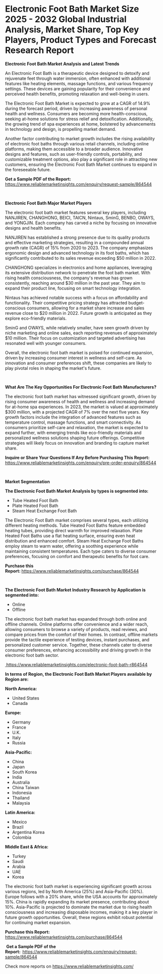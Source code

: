<p><h1>Electronic Foot Bath Market Size 2025 - 2032 Global Industrial Analysis, Market Share, Top Key Players, Product Types and Forecast Research Report</h1></p><p><strong>Electronic Foot Bath Market Analysis and Latest Trends</strong></p>
<p><p>An Electronic Foot Bath is a therapeutic device designed to detoxify and rejuvenate feet through water immersion, often enhanced with additional features like heating elements, massage functions, and various frequency settings. These devices are gaining popularity for their convenience and perceived health benefits, promoting relaxation and well-being in users.</p><p>The Electronic Foot Bath Market is expected to grow at a CAGR of 14.9% during the forecast period, driven by increasing awareness of personal health and wellness. Consumers are becoming more health-conscious, seeking at-home solutions for stress relief and detoxification. Additionally, the growing trend of spa experiences at home, bolstered by advancements in technology and design, is propelling market demand. </p><p>Another factor contributing to market growth includes the rising availability of electronic foot baths through various retail channels, including online platforms, making them accessible to a broader audience. Innovative designs and features, such as user-friendly controls, portability, and customizable treatment options, also play a significant role in attracting new customers, ensuring the Electronic Foot Bath Market continues to expand in the foreseeable future.</p></p>
<p><strong>Get a Sample PDF of the Report:&nbsp;</strong> <a href="https://www.reliablemarketinsights.com/enquiry/request-sample/864544?utm_campaign=1887&utm_medium=2&utm_source=Github&utm_content=ia&utm_term=08022025&utm_id=electronic-foot-bath">https://www.reliablemarketinsights.com/enquiry/request-sample/864544</a></p>
<p>&nbsp;</p>
<p><strong>Electronic Foot Bath Major Market Players</strong></p>
<p><p>The electronic foot bath market features several key players, including NANJIREN, CHANGHONG, BEICI, TAICN, Nintaus, SminG, BENBO, OWAYS, and YONGJIN. Each company has carved a niche by focusing on innovative designs and health benefits.</p><p>NANJIREN has established a strong presence due to its quality products and effective marketing strategies, resulting in a compounded annual growth rate (CAGR) of 15% from 2020 to 2023. The company emphasizes ergonomic design and advanced technology in its foot baths, which has significantly contributed to its sales revenue exceeding $50 million in 2022.</p><p>CHANGHONG specializes in electronics and home appliances, leveraging its extensive distribution network to penetrate the foot bath market. With rising health consciousness, the company's revenue has grown consistently, reaching around $30 million in the past year. They aim to expand their product line, focusing on smart technology integration.</p><p>Nintaus has achieved notable success with a focus on affordability and functionality. Their competitive pricing strategy has attracted budget-conscious consumers, allowing for a market share increase and sales revenue close to $20 million in 2022. Future growth is anticipated as they explore eco-friendly materials.</p><p>SminG and OWAYS, while relatively smaller, have seen growth driven by niche marketing and online sales, each reporting revenues of approximately $10 million. Their focus on customization and targeted advertising has resonated well with younger consumers.</p><p>Overall, the electronic foot bath market is poised for continued expansion, driven by increasing consumer interest in wellness and self-care. As innovation and consumer preferences shift, these companies are likely to play pivotal roles in shaping the market's future.</p></p>
<p>&nbsp;</p>
<p><strong>What Are The Key Opportunities For Electronic Foot Bath Manufacturers?</strong></p>
<p><p>The electronic foot bath market has witnessed significant growth, driven by rising consumer awareness of health and wellness and increasing demand for at-home spa experiences. In 2023, the market is valued at approximately $300 million, with a projected CAGR of 7% over the next five years. Key growth factors include the integration of advanced features such as temperature control, massage functions, and smart connectivity. As consumers prioritize self-care and relaxation, the market is expected to expand further, with emerging trends like eco-friendly materials and personalized wellness solutions shaping future offerings. Competitive strategies will likely focus on innovation and branding to capture market share.</p></p>
<p><strong>Inquire or Share Your Questions If Any Before Purchasing This Report:</strong> <a href="https://www.reliablemarketinsights.com/enquiry/pre-order-enquiry/864544?utm_campaign=1887&utm_medium=2&utm_source=Github&utm_content=ia&utm_term=08022025&utm_id=electronic-foot-bath">https://www.reliablemarketinsights.com/enquiry/pre-order-enquiry/864544</a></p>
<p>&nbsp;</p>
<p><strong>Market Segmentation</strong></p>
<p><strong>The Electronic Foot Bath Market Analysis by types is segmented into:</strong></p>
<p><ul><li>Tube Heated Foot Bath</li><li>Plate Heated Foot Bath</li><li>Steam Heat Exchange Foot Bath</li></ul></p>
<p><p>The Electronic Foot Bath market comprises several types, each utilizing different heating methods. Tube Heated Foot Baths feature embedded heating tubes, providing direct warmth for improved relaxation. Plate Heated Foot Baths use a flat heating surface, ensuring even heat distribution and enhanced comfort. Steam Heat Exchange Foot Baths employ steam to warm water, offering a soothing experience while maintaining consistent temperatures. Each type caters to diverse consumer preferences, focusing on comfort and therapeutic benefits for foot care.</p></p>
<p><strong>Purchase this Report:&nbsp;</strong><a href="https://www.reliablemarketinsights.com/purchase/864544?utm_campaign=1887&utm_medium=2&utm_source=Github&utm_content=ia&utm_term=08022025&utm_id=electronic-foot-bath">https://www.reliablemarketinsights.com/purchase/864544</a></p>
<p>&nbsp;</p>
<p><strong>The Electronic Foot Bath Market Industry Research by Application is segmented into:</strong></p>
<p><ul><li>Online</li><li>Offline</li></ul></p>
<p><p>The electronic foot bath market has expanded through both online and offline channels. Online platforms offer convenience and a wider reach, allowing consumers to browse a variety of products, read reviews, and compare prices from the comfort of their homes. In contrast, offline markets provide the tactile experience of testing devices, instant purchases, and personalized customer service. Together, these channels cater to diverse consumer preferences, enhancing accessibility and driving growth in the electronic foot bath sector.</p></p>
<p><a href="https://www.reliablemarketinsights.com/electronic-foot-bath-r864544?utm_campaign=1887&utm_medium=2&utm_source=Github&utm_content=ia&utm_term=08022025&utm_id=electronic-foot-bath">&nbsp;https://www.reliablemarketinsights.com/electronic-foot-bath-r864544</a></p>
<p><strong>In terms of Region, the Electronic Foot Bath Market Players available by Region are:</strong></p>
<p>
    <p> <strong> North America: </strong>
        <ul>
            <li>United States</li>
            <li>Canada</li>
        </ul>
        </p> 
    <p> <strong> Europe: </strong>
        <ul>
            <li>Germany</li>
            <li>France</li>
            <li>U.K.</li>
            <li>Italy</li>
            <li>Russia</li>
        </ul>
        </p> 
    <p> <strong> Asia-Pacific: </strong>
        <ul>
            <li>China</li>
            <li>Japan</li>
            <li>South Korea</li>
            <li>India</li>
            <li>Australia</li>
            <li>China Taiwan</li>
            <li>Indonesia</li>
            <li>Thailand</li>
            <li>Malaysia</li>
        </ul>
        </p> 
    <p> <strong> Latin America: </strong>
        <ul>
            <li>Mexico</li>
            <li>Brazil</li>
            <li>Argentina Korea</li>
            <li>Colombia</li>
        </ul>
        </p> 
    <p> <strong> Middle East & Africa: </strong>
        <ul>
            <li>Turkey</li>
            <li>Saudi</li>
            <li>Arabia</li>
            <li>UAE</li>
            <li>Korea</li>
        </ul>
    </p>
    </p>
<p><p>The electronic foot bath market is experiencing significant growth across various regions, led by North America (25%) and Asia-Pacific (30%). Europe follows with a 20% share, while the USA accounts for approximately 15%. China is rapidly expanding its market presence, contributing about 10%. Asia-Pacific is projected to dominate the market due to rising health consciousness and increasing disposable incomes, making it a key player in future growth opportunities. Overall, these regions exhibit robust potential for continuing market expansion.</p></p>
<p><strong>Purchase this Report: </strong><a href="https://www.reliablemarketinsights.com/purchase/864544?utm_campaign=1887&utm_medium=2&utm_source=Github&utm_content=ia&utm_term=08022025&utm_id=electronic-foot-bath">https://www.reliablemarketinsights.com/purchase/864544</a></p>
<p>&nbsp;<strong>Get a Sample PDF of the Report:&nbsp;&nbsp;</strong><a href="https://www.reliablemarketinsights.com/enquiry/request-sample/864544?utm_campaign=1887&utm_medium=2&utm_source=Github&utm_content=ia&utm_term=08022025&utm_id=electronic-foot-bath">https://www.reliablemarketinsights.com/enquiry/request-sample/864544</a></p>
<p><strong></strong></p>
<p>Check more reports on <a href="https://www.reliablemarketinsights.com/?utm_campaign=1887&utm_medium=2&utm_source=Github&utm_content=ia&utm_term=08022025&utm_id=electronic-foot-bath">https://www.reliablemarketinsights.com/</a></p>